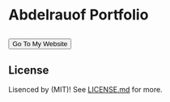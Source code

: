 # Abdelrauof Portfolio

## <button type="button" >Go To My Website</button>

## License

Lisenced by (MIT)! See [LICENSE.md](LICENSE.md) for more.
